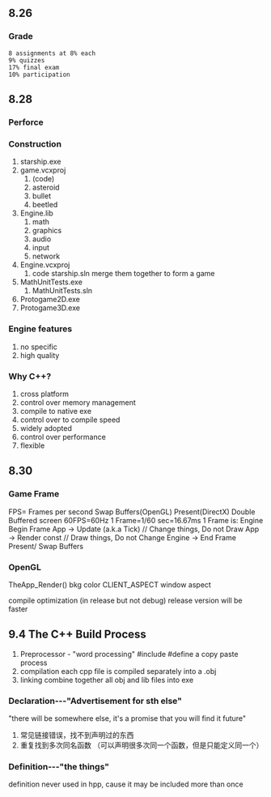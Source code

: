 ## 8.26
### Grade
	8 assignments at 8% each
	9% quizzes
	17% final exam
	10% participation
## 8.28
### Perforce


### Construction
1. starship.exe
2. game.vcxproj
	1. (code)
	2. asteroid
	3. bullet
	4. beetled
3. Engine.lib
	1. math
	2. graphics
	3. audio
	4. input
	5. network
4. Engine.vcxproj
	1. code
starship.sln merge them together to form a game
5. MathUnitTests.exe
	1. MathUnitTests.sln
6. Protogame2D.exe
7. Protogame3D.exe
### Engine features
1. no specific
2. high quality
### Why C++?
1. cross platform
2. control over memory management
3. compile to native exe
4. control over to compile speed
5. widely adopted
6. control over performance
7. flexible
## 8.30
### Game Frame
FPS= Frames per second
	Swap Buffers(OpenGL)
	Present(DirectX)
	Double Buffered screen
	60FPS=60Hz
	1 Frame=1/60 sec=16.67ms
1 Frame is:
	Engine Begin Frame
	App -> Update (a.k.a Tick) // Change things, Do not Draw
	App -> Render const  // Draw things, Do not Change
	Engine -> End Frame
	Present/ Swap Buffers
### OpenGL
TheApp_Render() bkg color
CLIENT_ASPECT window aspect



compile optimization
(in release but not debug)
release version will be faster

## 9.4 The C++ Build Process
1. Preprocessor - "word processing"
		#include #define
		a copy paste process
2. compilation
		each cpp file is compiled separately into a .obj
3. linking 
		combine together all obj and lib files into exe

### Declaration---"Advertisement for sth else"
"there will be somewhere else, it's a promise that you will find it future"
1. 常见链接错误，找不到声明过的东西
2. 重复找到多次同名函数
（可以声明很多次同一个函数，但是只能定义同一个）
### Definition---"the things"
definition never used in hpp, cause it may be included more than once